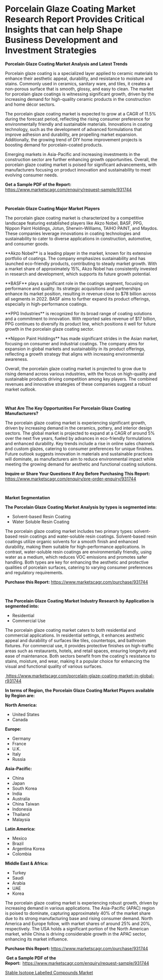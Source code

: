 <p><h1>Porcelain Glaze Coating Market Research Report Provides Critical Insights that can help Shape Business Development and Investment Strategies</h1></p><p><strong>Porcelain Glaze Coating Market Analysis and Latest Trends</strong></p>
<p><p>Porcelain glaze coating is a specialized layer applied to ceramic materials to enhance their aesthetic appeal, durability, and resistance to moisture and stains. Commonly used in ceramics, sanitary ware, and tiles, it creates a non-porous surface that is smooth, glossy, and easy to clean. The market for porcelain glaze coatings is witnessing significant growth, driven by the increasing demand for high-quality ceramic products in the construction and home décor sectors. </p><p>The porcelain glaze coating market is expected to grow at a CAGR of 11.5% during the forecast period, reflecting the rising consumer preference for environmentally friendly and sustainable materials. Innovations in coating technology, such as the development of advanced formulations that improve adhesion and durability, are propelling market expansion. Additionally, the growing trend of DIY home improvement projects is boosting demand for porcelain-coated products. </p><p>Emerging markets in Asia-Pacific and increasing investments in the construction sector are further enhancing growth opportunities. Overall, the porcelain glaze coating market is poised for significant advancements, with manufacturers focusing on product innovation and sustainability to meet evolving consumer needs.</p></p>
<p><strong>Get a Sample PDF of the Report:&nbsp;</strong> <a href="https://www.marketscagr.com/enquiry/request-sample/931744?utm_campaign=2648&utm_medium=2&utm_source=Github&utm_content=ia&utm_term=21032025&utm_id=porcelain-glaze-coating">https://www.marketscagr.com/enquiry/request-sample/931744</a></p>
<p>&nbsp;</p>
<p><strong>Porcelain Glaze Coating Major Market Players</strong></p>
<p><p>The porcelain glaze coating market is characterized by a competitive landscape featuring established players like Akzo Nobel, BASF, PPG, Nippon Paint Holdings, Jotun, Sherwin-Williams, TAIHO PAINT, and Maydos. These companies leverage innovations in coating technologies and sustainability to cater to diverse applications in construction, automotive, and consumer goods.</p><p>**Akzo Nobel** is a leading player in the market, known for its extensive portfolio of coatings. The company emphasizes sustainability and has launched eco-friendly products, contributing to steady market growth. With a market share of approximately 15%, Akzo Nobel has consistently invested in research and development, which supports its future growth potential.</p><p>**BASF** plays a significant role in the coatings segment, focusing on performance and quality. Its strategic acquisitions and partnerships enhance its market position, resulting in revenue close to $78 billion across all segments in 2022. BASF aims to further expand its product offerings, especially in high-performance coatings.</p><p>**PPG Industries** is recognized for its broad range of coating solutions and a commitment to innovation. With reported sales revenue of $17 billion, PPG continues to diversify its product line, which positions it well for future growth in the porcelain glaze coating sector.</p><p>**Nippon Paint Holdings** has made significant strides in the Asian market, focusing on consumer and industrial coatings. The company aims for expansion in global markets and sustainability in its product offerings, reflecting a growth strategy that aligns with increasing environmental awareness.</p><p>Overall, the porcelain glaze coating market is projected to grow due to rising demand across various industries, with the focus on high-quality and sustainable products driving competition among key players. The combined revenues and innovative strategies of these companies suggest a robust market outlook.</p></p>
<p>&nbsp;</p>
<p><strong>What Are The Key Opportunities For Porcelain Glaze Coating Manufacturers?</strong></p>
<p><p>The porcelain glaze coating market is experiencing significant growth, driven by increasing demand in the ceramics, pottery, and interior design sectors. The global market is projected to expand at a CAGR of around 5% over the next five years, fueled by advances in eco-friendly formulations and enhanced durability. Key trends include a rise in online sales channels and custom glazes, catering to consumer preferences for unique finishes. Future outlook suggests innovation in materials and sustainable practices will dominate, as manufacturers aim to reduce environmental impact while meeting the growing demand for aesthetic and functional coating solutions.</p></p>
<p><strong>Inquire or Share Your Questions If Any Before Purchasing This Report:</strong> <a href="https://www.marketscagr.com/enquiry/pre-order-enquiry/931744?utm_campaign=2648&utm_medium=2&utm_source=Github&utm_content=ia&utm_term=21032025&utm_id=porcelain-glaze-coating">https://www.marketscagr.com/enquiry/pre-order-enquiry/931744</a></p>
<p>&nbsp;</p>
<p><strong>Market Segmentation</strong></p>
<p><strong>The Porcelain Glaze Coating Market Analysis by types is segmented into:</strong></p>
<p><ul><li>Solvent-based Resin Coating</li><li>Water Soluble Resin Coating</li></ul></p>
<p><p>The porcelain glaze coating market includes two primary types: solvent-based resin coatings and water-soluble resin coatings. Solvent-based resin coatings utilize organic solvents for a smooth finish and enhanced durability, making them suitable for high-performance applications. In contrast, water-soluble resin coatings are environmentally friendly, using water as a medium, which reduces VOC emissions and promotes safer handling. Both types are key for enhancing the aesthetic and protective qualities of porcelain surfaces, catering to varying consumer preferences and regulatory requirements.</p></p>
<p><strong>Purchase this Report:&nbsp;</strong><a href="https://www.marketscagr.com/purchase/931744?utm_campaign=2648&utm_medium=2&utm_source=Github&utm_content=ia&utm_term=21032025&utm_id=porcelain-glaze-coating">https://www.marketscagr.com/purchase/931744</a></p>
<p>&nbsp;</p>
<p><strong>The Porcelain Glaze Coating Market Industry Research by Application is segmented into:</strong></p>
<p><ul><li>Residential</li><li>Commercial Use</li></ul></p>
<p><p>The porcelain glaze coating market caters to both residential and commercial applications. In residential settings, it enhances aesthetic appeal and durability of surfaces like tiles, countertops, and bathroom fixtures. For commercial use, it provides protective finishes on high-traffic areas such as restaurants, hotels, and retail spaces, ensuring longevity and ease of maintenance. Both sectors benefit from the coating's resistance to stains, moisture, and wear, making it a popular choice for enhancing the visual and functional quality of various surfaces.</p></p>
<p><a href="https://www.marketscagr.com/porcelain-glaze-coating-market-in-global-r931744?utm_campaign=2648&utm_medium=2&utm_source=Github&utm_content=ia&utm_term=21032025&utm_id=porcelain-glaze-coating">&nbsp;https://www.marketscagr.com/porcelain-glaze-coating-market-in-global-r931744</a></p>
<p><strong>In terms of Region, the Porcelain Glaze Coating Market Players available by Region are:</strong></p>
<p>
    <p> <strong> North America: </strong>
        <ul>
            <li>United States</li>
            <li>Canada</li>
        </ul>
        </p> 
    <p> <strong> Europe: </strong>
        <ul>
            <li>Germany</li>
            <li>France</li>
            <li>U.K.</li>
            <li>Italy</li>
            <li>Russia</li>
        </ul>
        </p> 
    <p> <strong> Asia-Pacific: </strong>
        <ul>
            <li>China</li>
            <li>Japan</li>
            <li>South Korea</li>
            <li>India</li>
            <li>Australia</li>
            <li>China Taiwan</li>
            <li>Indonesia</li>
            <li>Thailand</li>
            <li>Malaysia</li>
        </ul>
        </p> 
    <p> <strong> Latin America: </strong>
        <ul>
            <li>Mexico</li>
            <li>Brazil</li>
            <li>Argentina Korea</li>
            <li>Colombia</li>
        </ul>
        </p> 
    <p> <strong> Middle East & Africa: </strong>
        <ul>
            <li>Turkey</li>
            <li>Saudi</li>
            <li>Arabia</li>
            <li>UAE</li>
            <li>Korea</li>
        </ul>
    </p>
    </p>
<p><p>The porcelain glaze coating market is experiencing robust growth, driven by increasing demand in various applications. The Asia-Pacific (APAC) region is poised to dominate, capturing approximately 40% of the market share due to its strong manufacturing base and rising consumer demand. North America and Europe follow, with market shares of around 25% and 20%, respectively. The USA holds a significant portion of the North American market, while China is driving considerable growth in the APAC sector, enhancing its market influence.</p></p>
<p><strong>Purchase this Report: </strong><a href="https://www.marketscagr.com/purchase/931744?utm_campaign=2648&utm_medium=2&utm_source=Github&utm_content=ia&utm_term=21032025&utm_id=porcelain-glaze-coating">https://www.marketscagr.com/purchase/931744</a></p>
<p>&nbsp;<strong>Get a Sample PDF of the Report:&nbsp;&nbsp;</strong><a href="https://www.marketscagr.com/enquiry/request-sample/931744?utm_campaign=2648&utm_medium=2&utm_source=Github&utm_content=ia&utm_term=21032025&utm_id=porcelain-glaze-coating">https://www.marketscagr.com/enquiry/request-sample/931744</a></p>
<p><strong></strong></p>
<p><p><a href="https://github.com/nafidurii/Market-Research-Report-List-1/blob/main/stable-isotope-labelled-compounds-market.md?utm_campaign=2648&utm_medium=2&utm_source=Github&utm_content=ia&utm_term=21032025&utm_id=porcelain-glaze-coating">Stable Isotope Labelled Compounds Market</a></p></p>